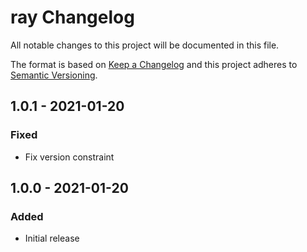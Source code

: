 # ray Changelog

All notable changes to this project will be documented in this file.

The format is based on [Keep a Changelog](http://keepachangelog.com/) and this project adheres to [Semantic Versioning](http://semver.org/).

## 1.0.1 - 2021-01-20
### Fixed
- Fix version constraint

## 1.0.0 - 2021-01-20
### Added
- Initial release
